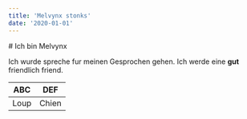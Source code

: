 ```yaml
---
title: 'Melvynx stonks'
date: '2020-01-01'
---
```


# Ich bin Melvynx

Ich wurde spreche fur meinen Gesprochen gehen. Ich werde eine **gut** friendlich friend.

| ABC  | DEF   |
| ---- | ----- |
| Loup | Chien |
